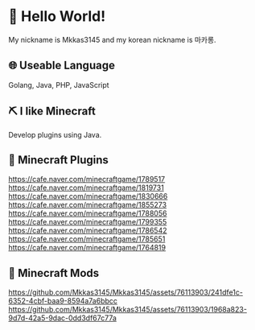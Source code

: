 # 👋 Hello World!
My nickname is Mkkas3145 and my korean nickname is 마카롱.

## 🌐 Useable Language
Golang, Java, PHP, JavaScript

## ⛏️ I like Minecraft
Develop plugins using Java.

## 💎 Minecraft Plugins
https://cafe.naver.com/minecraftgame/1789517
https://cafe.naver.com/minecraftgame/1819731
https://cafe.naver.com/minecraftgame/1830666
https://cafe.naver.com/minecraftgame/1855273
https://cafe.naver.com/minecraftgame/1788056
https://cafe.naver.com/minecraftgame/1799355
https://cafe.naver.com/minecraftgame/1786542
https://cafe.naver.com/minecraftgame/1785651
https://cafe.naver.com/minecraftgame/1764819

## 💎 Minecraft Mods
https://github.com/Mkkas3145/Mkkas3145/assets/76113903/241dfe1c-6352-4cbf-baa9-8594a7a6bbcc
https://github.com/Mkkas3145/Mkkas3145/assets/76113903/1968a823-9d7d-42a5-9dac-0dd3df67c77a
